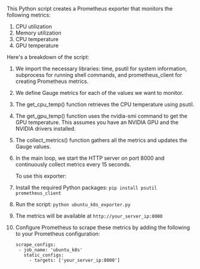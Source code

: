 This Python script creates a Prometheus exporter that monitors the following metrics:

1. CPU utilization
2. Memory utilization
3. CPU temperature
4. GPU temperature

Here's a breakdown of the script:

1. We import the necessary libraries: time, psutil for system information, subprocess for running shell commands, and prometheus_client for creating Prometheus metrics.
2. We define Gauge metrics for each of the values we want to monitor.
3. The get_cpu_temp() function retrieves the CPU temperature using psutil.
4. The get_gpu_temp() function uses the nvidia-smi command to get the GPU temperature. This assumes you have an NVIDIA GPU and the NVIDIA drivers installed.
5. The collect_metrics() function gathers all the metrics and updates the Gauge values.
6. In the main loop, we start the HTTP server on port 8000 and continuously collect metrics every 15 seconds.

   To use this exporter:

1. Install the required Python packages:
   ```pip install psutil prometheus_client```
2. Run the script:
   ```python ubuntu_k8s_exporter.py```
3. The metrics will be available at ```http://your_server_ip:8000```
4. Configure Prometheus to scrape these metrics by adding the following to your Prometheus configuration:
   ```
   scrape_configs:
    - job_name: 'ubuntu_k8s'
      static_configs:
        - targets: ['your_server_ip:8000']
  ```
